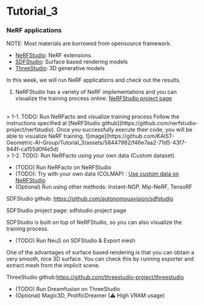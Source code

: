 # Tutorial_3
### NeRF applications
NOTE: Most materials are borrowed from opensource framework. 
- [NeRFStudio](https://docs.nerf.studio/en/latest/): NeRF extensions
- [SDFStudio](https://docs.nerf.studio/en/latest/extensions/sdfstudio.html): Surface based rendering models
- [ThreeStudio](https://github.com/threestudio-project/threestudio): 3D generative models

In this week, we will run NeRF applications and check out the results. 
1. NeRFStudio has a variety of NeRF implementations and you can visualize the training process online. [NeRFStudio project page](https://docs.nerf.studio/en/latest/index.html)

<br />
> 1-1. TODO: Run NeRFacto and visualize training process 
  Follow the instructions specified at [NeRFStudio github](https://github.com/nerfstudio-project/nerfstudio).
  Once you successfully execute their code, you will be able to visualize NeRF training.
  ![image](https://github.com/KAIST-Geometric-AI-Group/Tutorial_3/assets/58447982/f46e7aa2-71d5-43f7-944f-ca155d0f4e5d)

<br />
> 1-2. TODO: Run NeRFacto using your own data (Custom dataset)


- (TODO) Run NeRFacto on NeRFStudio
- (TODO): Try with your own data (COLMAP) : [Use custom data on NeRFStudio](https://docs.nerf.studio/en/latest/quickstart/custom_dataset.html)
- (Optional) Run using other methods: Instant-NGP, Mip-NeRF, TensoRF


SDFStudio github: https://github.com/autonomousvision/sdfstudio

SDFStudio project page: sdfstudio project page

SDFStudio is built on top of NeRFStudio, so you can also visualize the training process.

- (TODO) Run NeuS on SDFStudio & Export mesh

One of the advantages of surface based rendering is that you can obtain a very smooth, nice 3D surface. You can check this by running exporter and extract mesh from the implicit scene.


ThreeStudio github:https://github.com/threestudio-project/threestudio

- (TODO) Run Dreamfusion on ThreeStudio
- (Optional) Magic3D, ProlificDreamer (⚠ High VRAM usage)
